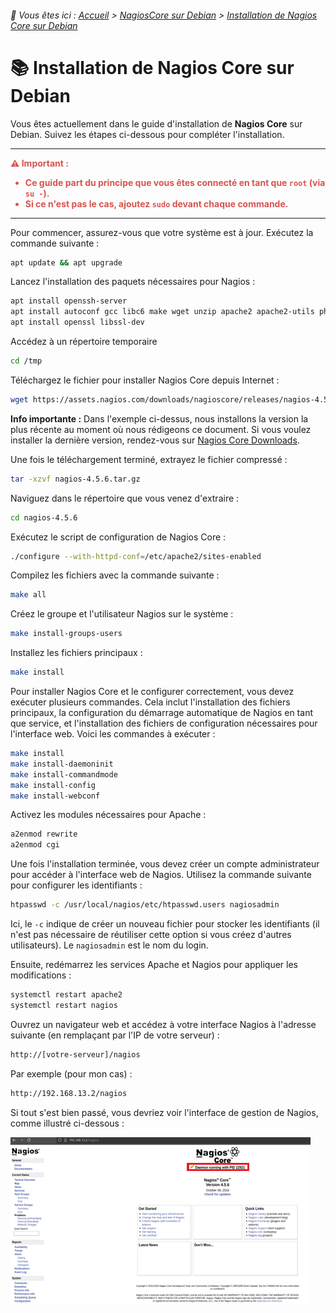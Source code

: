 <link rel="stylesheet" type="text/css" href="/assets/css/light-theme.css">

###### 📂 Vous êtes ici : [Accueil](../../../index.md) > [NagiosCore sur Debian](../index.md) > [Installation de Nagios Core sur Debian](installation-nagioscore.md)

# 📚 Installation de Nagios Core sur Debian

Vous êtes actuellement dans le guide d'installation de **Nagios Core** sur Debian. Suivez les étapes ci-dessous pour compléter l'installation.

---

<div style="color: #d9534f; font-weight: bold; margin-bottom: 1em;">
  ⚠️ <strong>Important :</strong>
  <ul>
    <li>Ce guide part du principe que vous êtes connecté en tant que <code>root</code> (via <code>su -</code>).</li>
    <li>Si ce n'est pas le cas, ajoutez <code>sudo</code> devant chaque commande.</li>
  </ul>
</div>

---

Pour commencer, assurez-vous que votre système est à jour. Exécutez la commande suivante : 

```bash
apt update && apt upgrade
```

Lancez l'installation des paquets nécessaires pour Nagios :

```bash
apt install openssh-server
apt install autoconf gcc libc6 make wget unzip apache2 apache2-utils php libgd-dev
apt install openssl libssl-dev
```

Accédez à un répertoire temporaire

```bash
cd /tmp
```

Téléchargez le fichier pour installer Nagios Core depuis Internet :

```bash
wget https://assets.nagios.com/downloads/nagioscore/releases/nagios-4.5.6.tar.gz
```

**Info importante :** Dans l'exemple ci-dessus, nous installons la version la plus récente au moment où nous rédigeons ce document. Si vous voulez installer la dernière version, rendez-vous sur [Nagios Core Downloads](https://www.nagios.org/downloads/nagios-core/).

Une fois le téléchargement terminé, extrayez le fichier compressé : 

```bash
tar -xzvf nagios-4.5.6.tar.gz
```

Naviguez dans le répertoire que vous venez d'extraire : 

```bash
cd nagios-4.5.6
```

Exécutez le script de configuration de Nagios Core : 

```bash
./configure --with-httpd-conf=/etc/apache2/sites-enabled
```

Compilez les fichiers avec la commande suivante : 

```bash
make all
```

Créez le groupe et l'utilisateur Nagios sur le système : 

```bash
make install-groups-users
```

Installez les fichiers principaux : 

```bash
make install
```

Pour installer Nagios Core et le configurer correctement, vous devez exécuter plusieurs commandes. Cela inclut l'installation des fichiers principaux, la configuration du démarrage automatique de Nagios en tant que service, et l'installation des fichiers de configuration nécessaires pour l'interface web. Voici les commandes à exécuter : 

```bash
make install
make install-daemoninit
make install-commandmode
make install-config
make install-webconf
```

Activez les modules nécessaires pour Apache : 

```bash
a2enmod rewrite
a2enmod cgi
```

Une fois l'installation terminée, vous devez créer un compte administrateur pour accéder à l'interface web de Nagios. Utilisez la commande suivante pour configurer les identifiants :

```bash
htpasswd -c /usr/local/nagios/etc/htpasswd.users nagiosadmin
```

Ici, le `-c` indique de créer un nouveau fichier pour stocker les identifiants (il n'est pas nécessaire de réutiliser cette option si vous créez d'autres utilisateurs). Le `nagiosadmin` est le nom du login.

Ensuite, redémarrez les services Apache et Nagios pour appliquer les modifications :

```bash
systemctl restart apache2
systemctl restart nagios
```

Ouvrez un navigateur web et accédez à votre interface Nagios à l'adresse suivante (en remplaçant par l'IP de votre serveur) :
```bash
http://[votre-serveur]/nagios
```
Par exemple (pour mon cas) :
```bash
http://192.168.13.2/nagios
```
Si tout s'est bien passé, vous devriez voir l'interface de gestion de Nagios, comme illustré ci-dessous :

![alt text](/assets/images/interface_nagios.png)